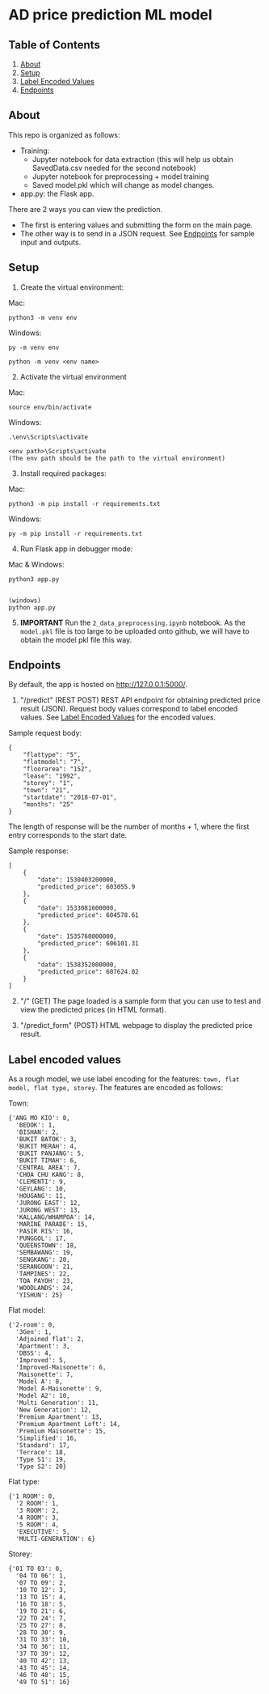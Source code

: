 # AD price prediction ML model

## Table of Contents

1. [About](#about)
2. [Setup](#setup)
3. [Label Encoded Values](#label-encoded-values)
4. [Endpoints](#endpoints)

## About

This repo is organized as follows:

- Training: 
  - Jupyter notebook for data extraction (this will help us obtain SavedData.csv needed for the second notebook)
  - Jupyter notebook for preprocessing + model training
  - Saved model.pkl which will change as model changes.
- app.py: the Flask app.

There are 2 ways you can view the prediction. 
- The first is entering values and submitting the form on the main page.
- The other way is to send in a JSON request. See [Endpoints](#endpoints) for sample input and outputs. 

## Setup

1. Create the virtual environment:

Mac:

```
python3 -m venv env
```

Windows:

```
py -m venv env

python -m venv <env name>

```

2. Activate the virtual environment

Mac:

```
source env/bin/activate
```

Windows:

```
.\env\Scripts\activate

<env path>\Scripts\activate
(The env path should be the path to the virtual environment)

```

3. Install required packages:

Mac:

```
python3 -m pip install -r requirements.txt
```

Windows:

```
py -m pip install -r requirements.txt
```


4. Run Flask app in debugger mode:

Mac & Windows:
```
python3 app.py


(windows)
python app.py 
```


5. **IMPORTANT** Run the `2_data_preprocessing.ipynb` notebook. 
As the `model.pkl` file is too large to be uploaded onto github, we will have to obtain the model pkl file this way.


## Endpoints
By default, the app is hosted on http://127.0.0.1:5000/.

1. "/predict" (REST POST)
REST API endpoint for obtaining predicted price result (JSON).
Request body values correspond to label encoded values. See [Label Encoded Values](#label-encoded-values) for the encoded values.

Sample request body:
```
{
    "flattype": "5", 
    "flatmodel": "7", 
    "floorarea": "152", 
    "lease": "1992", 
    "storey": "1", 
    "town": "21",
    "startdate": "2018-07-01",
    "months": "25"
}
```

The length of response will be the number of months + 1, where the first entry corresponds to the start date.

Sample response:
```
[
    {
        "date": 1530403200000,
        "predicted_price": 603055.9
    },
    {
        "date": 1533081600000,
        "predicted_price": 604578.61
    },
    {
        "date": 1535760000000,
        "predicted_price": 606101.31
    },
    {
        "date": 1538352000000,
        "predicted_price": 607624.02
    }
]
```

2. "/" (GET)
The page loaded is a sample form that you can use to test and view the predicted prices (in HTML format).

3. "/predict_form" (POST)
HTML webpage to display the predicted price result.


## Label encoded values
As a rough model, we use label encoding for the features: `town, flat model, flat type, storey`.
The features are encoded as follows:

Town:
```
{'ANG MO KIO': 0, 
  'BEDOK': 1, 
  'BISHAN': 2, 
  'BUKIT BATOK': 3, 
  'BUKIT MERAH': 4, 
  'BUKIT PANJANG': 5, 
  'BUKIT TIMAH': 6, 
  'CENTRAL AREA': 7, 
  'CHOA CHU KANG': 8, 
  'CLEMENTI': 9, 
  'GEYLANG': 10, 
  'HOUGANG': 11, 
  'JURONG EAST': 12, 
  'JURONG WEST': 13, 
  'KALLANG/WHAMPOA': 14, 
  'MARINE PARADE': 15, 
  'PASIR RIS': 16, 
  'PUNGGOL': 17, 
  'QUEENSTOWN': 18, 
  'SEMBAWANG': 19, 
  'SENGKANG': 20, 
  'SERANGOON': 21, 
  'TAMPINES': 22, 
  'TOA PAYOH': 23, 
  'WOODLANDS': 24, 
  'YISHUN': 25}
```

Flat model:
```
{'2-room': 0, 
  '3Gen': 1, 
  'Adjoined flat': 2, 
  'Apartment': 3, 
  'DBSS': 4, 
  'Improved': 5, 
  'Improved-Maisonette': 6, 
  'Maisonette': 7, 
  'Model A': 8, 
  'Model A-Maisonette': 9, 
  'Model A2': 10, 
  'Multi Generation': 11, 
  'New Generation': 12, 
  'Premium Apartment': 13, 
  'Premium Apartment Loft': 14, 
  'Premium Maisonette': 15, 
  'Simplified': 16, 
  'Standard': 17, 
  'Terrace': 18, 
  'Type S1': 19, 
  'Type S2': 20}
```

Flat type:
```
{'1 ROOM': 0, 
  '2 ROOM': 1, 
  '3 ROOM': 2, 
  '4 ROOM': 3, 
  '5 ROOM': 4, 
  'EXECUTIVE': 5, 
  'MULTI-GENERATION': 6}
```

Storey:
```
{'01 TO 03': 0, 
  '04 TO 06': 1, 
  '07 TO 09': 2, 
  '10 TO 12': 3, 
  '13 TO 15': 4, 
  '16 TO 18': 5, 
  '19 TO 21': 6, 
  '22 TO 24': 7, 
  '25 TO 27': 8, 
  '28 TO 30': 9, 
  '31 TO 33': 10, 
  '34 TO 36': 11, 
  '37 TO 39': 12, 
  '40 TO 42': 13, 
  '43 TO 45': 14, 
  '46 TO 48': 15, 
  '49 TO 51': 16}
```